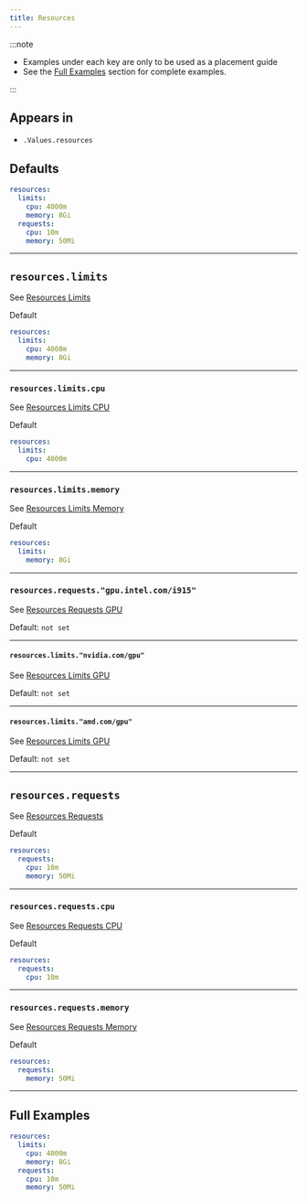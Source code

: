 ```yaml
---
title: Resources
---
```


:::note

- Examples under each key are only to be used as a placement guide
- See the [Full Examples](#full-examples) section for complete examples.

:::

## Appears in

- `.Values.resources`

## Defaults

```yaml
resources:
  limits:
    cpu: 4000m
    memory: 8Gi
  requests:
    cpu: 10m
    memory: 50Mi
```

---

## `resources.limits`

See [Resources Limits](/general/common/container/resources.md#resourceslimits)

Default

```yaml
resources:
  limits:
    cpu: 4000m
    memory: 8Gi
```

---

### `resources.limits.cpu`

See [Resources Limits CPU](/general/common/container/resources.md#resourceslimitscpu)

Default

```yaml
resources:
  limits:
    cpu: 4000m
```

---

### `resources.limits.memory`

See [Resources Limits Memory](/general/common/container/resources.md#resourceslimitsmemory)

Default

```yaml
resources:
  limits:
    memory: 8Gi
```

---

### `resources.requests."gpu.intel.com/i915"`

See [Resources Requests GPU](/general/common/container/resources.md#resourceslimitsintelcomi915)

Default: `not set`

---

#### `resources.limits."nvidia.com/gpu"`

See [Resources Limits GPU](/general/common/container/resources.md#resourceslimitsnvidiacomgpu)

Default: `not set`

---

#### `resources.limits."amd.com/gpu"`

See [Resources Limits GPU](/general/common/container/resources.md#resourceslimitsamdcomgpu)

Default: `not set`

---

## `resources.requests`

See [Resources Requests](/general/common/container/resources.md#resourcesrequests)

Default

```yaml
resources:
  requests:
    cpu: 10m
    memory: 50Mi
```

---

### `resources.requests.cpu`

See [Resources Requests CPU](/general/common/container/resources.md#resourcesrequestscpu)

Default

```yaml
resources:
  requests:
    cpu: 10m
```

---

### `resources.requests.memory`

See [Resources Requests Memory](/general/common/container/resources.md#resourcesrequestsmemory)

Default

```yaml
resources:
  requests:
    memory: 50Mi
```

---

## Full Examples

```yaml
resources:
  limits:
    cpu: 4000m
    memory: 8Gi
  requests:
    cpu: 10m
    memory: 50Mi
```
